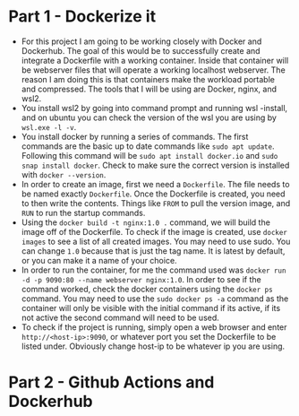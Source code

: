 # Part 1 - Dockerize it

- For this project I am going to be working closely with Docker and Dockerhub. The goal of this would be to successfully create and integrate a Dockerfile with a working container. Inside that container will be webserver files that will operate a working localhost webserver. The reason I am doing this is that containers make the workload portable and compressed. The tools that I will be using are Docker, nginx, and wsl2.
- You install wsl2 by going into command prompt and running wsl -install, and on ubuntu you can check the version of the wsl you are using by `wsl.exe -l -v`.
- You install docker by running a series of commands. The first commands are the basic up to date commands like `sudo apt update`. Following this command will be `sudo apt install docker.io` and `sudo snap install docker`. Check to make sure the correct version is installed with `docker --version`.
- In order to create an image, first we need a `Dockerfile`. The file needs to be named exactly `Dockerfile`. Once the Dockerfile is created, you need to then write the contents. Things like `FROM` to pull the version image, and `RUN` to run the startup commands.
- Using the `docker build -t nginx:1.0 .` command, we will build the image off of the Dockerfile. To check if the image is created, use `docker images` to see a list of all created images. You may need to use sudo. You can change `1.0` because that is just the tag name. It is latest by default, or you can make it a name of your choice.
- In order to run the container, for me the command used was `docker run -d -p 9090:80 --name webserver nginx:1.0`. In order to see if the command worked, check the docker containers using the `docker ps` command. You may need to use the `sudo docker ps -a` command as the container will only be visible with the initial command if its active, if its not active the second command will need to be used.
- To check if the project is running, simply open a web browser and enter `http://<host-ip>:9090`, or whatever port you set the Dockerfile to be listed under. Obviously change host-ip to be whatever ip you are using.

# Part 2 - Github Actions and Dockerhub



